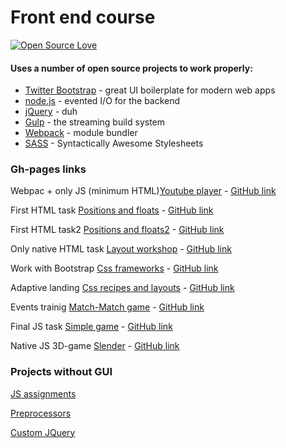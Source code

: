 # Front end course

[![Open Source Love](https://happymilk.github.io/-/dTxpPi9lDf.thumb.png)](https://github.com/elkinny)

#### Uses a number of open source projects to work properly:

* [Twitter Bootstrap] - great UI boilerplate for modern web apps
* [node.js] - evented I/O for the backend
* [jQuery] - duh
* [Gulp] - the streaming build system
* [Webpack] - module bundler
* [SASS] - Syntactically Awesome Stylesheets

### Gh-pages links
Webpac + only JS (minimum HTML)[Youtube player](https://elkinny.github.io/Rolling-Scopes-courses/youtube/) - [GitHub link](https://github.com/elkinny/Rolling-Scopes-courses/tree/master/youtube)

First HTML task [Positions and floats](https://elkinny.github.io/Rolling-Scopes-courses/positions-and-floats/) - [GitHub link](https://github.com/elkinny/Rolling-Scopes-courses/tree/master/positions-and-floats)

First HTML task2 [Positions and floats2](https://elkinny.github.io/Rolling-Scopes-courses/positions-and-floats2/) - [GitHub link](https://github.com/elkinny/Rolling-Scopes-courses/tree/master/positions-and-floats2)

Only native HTML task [Layout workshop](https://elkinny.github.io/Rolling-Scopes-courses/layout-workshop/) - [GitHub link](https://github.com/elkinny/Rolling-Scopes-courses/tree/master/layout-workshop)

Work with Bootstrap [Css frameworks](https://elkinny.github.io/Rolling-Scopes-courses/css-frameworks/) - [GitHub link](https://github.com/elkinny/Rolling-Scopes-courses/tree/master/css-frameworks)

Adaptive landing [Css recipes and layouts](https://elkinny.github.io/Rolling-Scopes-courses/css-recipes-and-layouts/) - [GitHub link](https://github.com/elkinny/Rolling-Scopes-courses/tree/master/css-recipes-and-layouts)

Events trainig [Match-Match game](https://elkinny.github.io/Rolling-Scopes-courses/match-match-game/) - [GitHub link](https://github.com/elkinny/Rolling-Scopes-courses/tree/master/match-match-game)

Final JS task [Simple game](https://elkinny.github.io/Rolling-Scopes-courses/game/) - [GitHub link](https://github.com/elkinny/Rolling-Scopes-courses/tree/master/game)

Native JS 3D-game [Slender](https://dmitry-white.github.io/Slender/) - [GitHub link](https://github.com/Dmitry-White/Slender)

### Projects without GUI

[JS assignments](https://github.com/elkinny/Rolling-Scopes-courses/tree/master/task)

[Preprocessors](https://github.com/elkinny/Rolling-Scopes-courses/tree/master/layout-and-preprocessor)

[Custom JQuery](https://github.com/elkinny/Rolling-Scopes-courses/blob/master/jquery.js)

[//]: # 
   [git-repo-url]: <https://github.com/joemccann/dillinger.git>
   [john gruber]: <http://daringfireball.net>
   [df1]: <http://daringfireball.net/projects/markdown/>
   [markdown-it]: <https://github.com/markdown-it/markdown-it>
   [Ace Editor]: <http://ace.ajax.org>
   [node.js]: <http://nodejs.org>
   [Twitter Bootstrap]: <http://twitter.github.com/bootstrap/>
   [jQuery]: <http://jquery.com>
   [@tjholowaychuk]: <http://twitter.com/tjholowaychuk>
   [express]: <http://expressjs.com>
   [AngularJS]: <http://angularjs.org>
   [Gulp]: <http://gulpjs.com>
   [nw.js]: <https://nwjs.io>
   [Webpack]: <https://webpack.github.io>
   [SASS]: <http://sass-lang.com>
